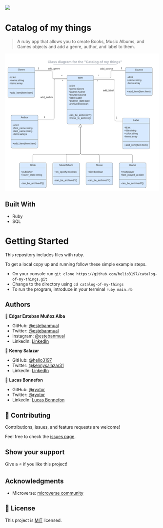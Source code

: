 ![](https://wakatime.com/badge/user/be79098d-c59e-407c-8952-0f274bb9e265/project/f934d013-fda3-44e4-b709-1c60ff47fa05.svg)

# Catalog of my things
> A ruby app that allows you to create Books, Music Albums, and Games objects and add a genre, author, and label to them.

![diagram](./diagram.png)

## Built With
- Ruby
- SQL

# Getting Started

This repository includes files with ruby.

To get a local copy up and running follow these simple example steps.

- On your console run `git clone https://github.com/helio3197/catalog-of-my-things.git`
- Change to the directory using `cd catalog-of-my-things`
- To run the program, introduce in your terminal `ruby main.rb`

## Authors

👤 **Edgar Esteban Muñoz Alba**

- GitHub: [@estebanmual](https://github.com/estebanmual)
- Twitter: [@estebanmual](https://twitter.com/estebanmual)
- Instagram: [@estebanmual](https://instagram.com/estebanmual)
- LinkedIn: [LinkedIn](https://linkedin.com/in/estebanmual)

👤 **Kenny Salazar**

- GitHub: [@helio3197](https://github.com/helio3197)
- Twitter: [@kennysalazar31](https://twitter.com/kennysalazar31)
- LinkedIn: [LinkedIn](https://linkedin.com/in/kenny-salazar-1a1687110)

👤 **Lucas Bonnefon**

- GitHub: [@ryxtor](https://github.com/ryxtor)
- Twitter: [@ryxtor](https://twitter.com/ryxtor)
- LinkedIn: [Lucas Bonnefon](https://www.linkedin.com/in/lucas-bonnefon-074a01134/)

## 🤝 Contributing

 Contributions, issues, and feature requests are welcome!

 Feel free to check the [issues page](https://github.com/usorfaitheloho/school-library/issues).

 ## Show your support

 Give a ⭐️ if you like this project!

 ## Acknowledgments

 - Microverse: [microverse community](https://github.com/microverseinc)

 ## 📝 License

 This project is [MIT](./MIT.md) licensed.
